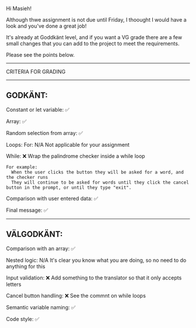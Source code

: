 Hi Masieh!

Although thwe assignment is not due until Friday, I thoought I would have a look and you've done a great job!

It's already at Goddkänt level, and if you want a VG grade there are a few small changes that you can add to the project to meet the requirements.

Please see the points below.

*************************************

CRITERIA FOR GRADING

*************************************

GODKÄNT:
-------------------------------------

Constant or let variable: ✅

Array: ✅

Random selection from array: ✅

Loops:
  For: N/A
    Not applicable for your assignment

  While: ❌
    Wrap the palindrome checker inside a while loop

    For example:
      When the user clicks the button they will be asked for a word, and the checker runs
      They will continue to be asked for words until they click the cancel button in the prompt, or until they type "exit".

Comparison with user entered data: ✅

Final message: ✅

-------------------------------------

VÄLGODKÄNT:
-------------------------------------

Comparison with an array: ✅

Nested logic: N/A
  It's clear you know what you are doing, so no need to do anything for this

Input validation: ❌
   Add something to the translator so that it only accepts letters

Cancel button handling: ❌ See the commnt on while loops

Semantic variable naming: ✅

Code style: ✅